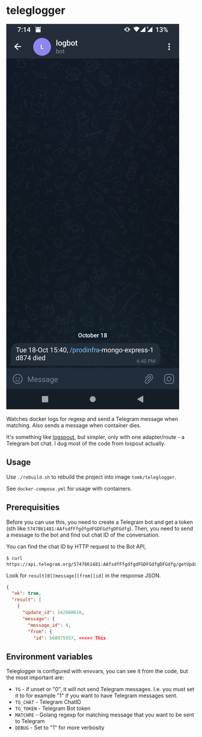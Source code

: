 # teleglogger

![Screenshot](/teleglogger.png?raw=true "Screenshot")

Watches docker logs for regexp and send a Telegram message when matching. Also sends a message when container dies.

It's something like [logspout](https://github.com/gliderlabs/logspout), but simpler, only with one adapter/route - a Telegram bot chat. I dug most of the code from lospout actually.

## Usage

Use `./rebuild.sh` to rebuild the project into image `tomk/teleglogger`.

See `docker-compose.yml` for usage with containers.

## Prerequisities

Before you can use this, you need to create a Telegram bot and get a token (sth like `5747861481:AAfsdfFfgdfgdFGDFGdfgDFGdfg`). Then, you need to send a message to the bot and find out chat ID of the conversation. 

You can find the chat ID by HTTP request to the Bot API, 

```
$ curl https://api.telegram.org/5747861481:AAfsdfFfgdfgdFGDFGdfgDFGdfg/getUpdates
```

Look for `result[0][message][from][id]` in the response JSON.

```json
{
  "ok": true,
  "result": [
    {
      "update_id": 542980616,
      "message": {
        "message_id": 4,
        "from": {
          "id": 568975557, <<<<< This

```


## Environment variables

Teleglogger is configured with envvars, you can see it from the code, but the most important are:

- `TG` - if unset or "0", it will not send Telegram messages. I.e. you must set it to for example "1" if you want to have Telegram messages sent.
- `TG_CHAT` - Telegram ChatID 
- `TG_TOKEN` - Telegram Bot token
- `MATCHRE` - Golang regexp for matching message that you want to be sent to Telegram
- `DEBUG` - Set to "1" for more verbosity




 
